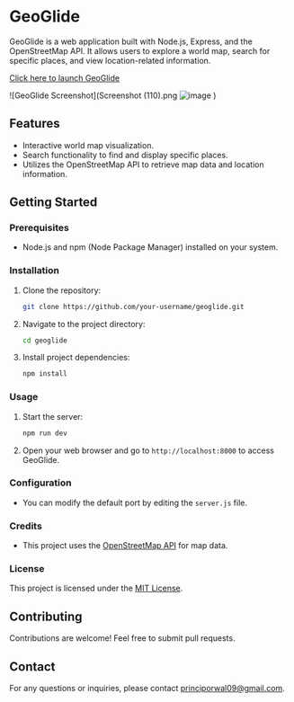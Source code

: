 
# GeoGlide

GeoGlide is a web application built with Node.js, Express, and the OpenStreetMap API. It allows users to explore a world map, search for specific places, and view location-related information.

[Click here to launch GeoGlide](https://geoglide.onrender.com/)

![GeoGlide Screenshot](Screenshot (110).png 
![image](https://github.com/user-attachments/assets/ad4f7e67-2be7-4420-a9d1-435d627bf51b)
)

## Features

- Interactive world map visualization.
- Search functionality to find and display specific places.
- Utilizes the OpenStreetMap API to retrieve map data and location information.

## Getting Started

### Prerequisites

- Node.js and npm (Node Package Manager) installed on your system.

### Installation

1. Clone the repository:

   ```bash
   git clone https://github.com/your-username/geoglide.git
   ```

2. Navigate to the project directory:

   ```bash
   cd geoglide
   ```

3. Install project dependencies:

   ```bash
   npm install
   ```

### Usage

1. Start the server:

   ```bash
   npm run dev
   ```

2. Open your web browser and go to `http://localhost:8000` to access GeoGlide.

### Configuration

- You can modify the default port by editing the `server.js` file.

### Credits

- This project uses the [OpenStreetMap API](https://www.openstreetmap.org/) for map data.

### License

This project is licensed under the [MIT License](LICENSE).

## Contributing

Contributions are welcome! Feel free to submit pull requests.

## Contact

For any questions or inquiries, please contact [principorwal09@gmail.com](mailto:principorwal09@gmail.com).
